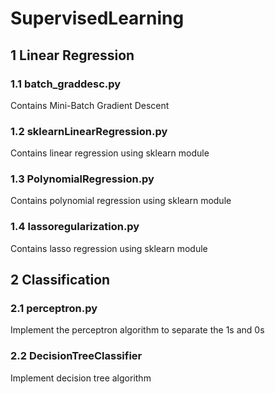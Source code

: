 # SupervisedLearning

## 1 Linear Regression
### 1.1 batch_graddesc.py
Contains Mini-Batch Gradient Descent 

### 1.2 sklearnLinearRegression.py
Contains linear regression using sklearn module

### 1.3 PolynomialRegression.py
Contains polynomial regression using sklearn module

### 1.4 lassoregularization.py
Contains lasso regression using sklearn module

## 2 Classification
### 2.1 perceptron.py
Implement the perceptron algorithm to separate the 1s and 0s

### 2.2 DecisionTreeClassifier
Implement decision tree algorithm



